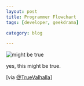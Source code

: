 ```yaml
---
layout: post
title: Programmer Flowchart
tags: [developer, geekdrama]

category: blog

---
```


![might be true](https://pbs.twimg.com/media/BhZ0MHoCcAABGut.jpg:large)

yes, this might be true.

[via [@TrueValhalla](https://twitter.com/TrueValhalla/status/438665765265240064)]
